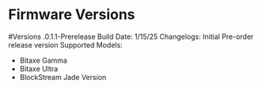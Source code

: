 # Firmware Versions

#Versions .0.1.1-Prerelease
Build Date: 1/15/25
Changelogs:
Initial Pre-order release version
Supported Models:
- Bitaxe Gamma
- Bitaxe Ultra
- BlockStream Jade Version

